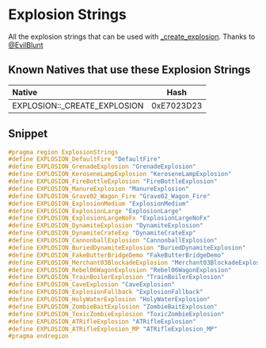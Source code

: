 # Explosion Strings

All the explosion strings that can be used with [_create_explosion](https://docs.rdrmp.redmods.com/#/page/natives_reference/explosion/_create_explosion). Thanks to [@EvilBlunt](https://github.com/EvilBlunt/RDR-Strings-and-Enums/)

## Known Natives that use these Explosion Strings

| Native | Hash |
| :------------ | :------------: |
| EXPLOSION::\_CREATE_EXPLOSION | 0xE7023D23 |

## Snippet

```cpp
#pragma region ExplosionStrings
#define EXPLOSION_DefaultFire "DefaultFire"
#define EXPLOSION_GrenadeExplosion "GrenadeExplosion"
#define EXPLOSION_KeroseneLampExplosion "KeroseneLampExplosion"
#define EXPLOSION_FireBottleExplosion "FireBottleExplosion"
#define EXPLOSION_ManureExplosion "ManureExplosion"
#define EXPLOSION_Grave02_Wagon_Fire "Grave02_Wagon_Fire"
#define EXPLOSION_ExplosionMedium "ExplosionMedium"
#define EXPLOSION_ExplosionLarge "ExplosionLarge"
#define EXPLOSION_ExplosionLargeNoFx "ExplosionLargeNoFx"
#define EXPLOSION_DynamiteExplosion "DynamiteExplosion"
#define EXPLOSION_DynamiteCrateExp "DynamiteCrateExp"
#define EXPLOSION_CannonballExplosion "CannonballExplosion"
#define EXPLOSION_BuriedDynamiteExplosion "BuriedDynamiteExplosion"
#define EXPLOSION_FakeButterBridgeDemo "FakeButterBridgeDemo"
#define EXPLOSION_Merchant03BlockadeExplosion "Merchant03BlockadeExplosion"
#define EXPLOSION_Rebel06WagonExplosion "Rebel06WagonExplosion"
#define EXPLOSION_TrainBoilerExplosion "TrainBoilerExplosion"
#define EXPLOSION_CaveExplosion "CaveExplosion"
#define EXPLOSION_ExplosionFallback "ExplosionFallback"
#define EXPLOSION_HolyWaterExplosion "HolyWaterExplosion"
#define EXPLOSION_ZombieBaitExplosion "ZombieBaitExplosion"
#define EXPLOSION_ToxicZombieExplosion "ToxicZombieExplosion"
#define EXPLOSION_ATRifleExplosion "ATRifleExplosion"
#define EXPLOSION_ATRifleExplosion_MP "ATRifleExplosion_MP"
#pragma endregion
```